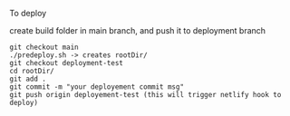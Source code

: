 To deploy

create build folder in main branch, and push it to deployment branch

	git checkout main
	./predeploy.sh -> creates rootDir/
	git checkout deployment-test
	cd rootDir/
	git add .
	git commit -m "your deployement commit msg"
	git push origin deployement-test (this will trigger netlify hook to deploy) 


